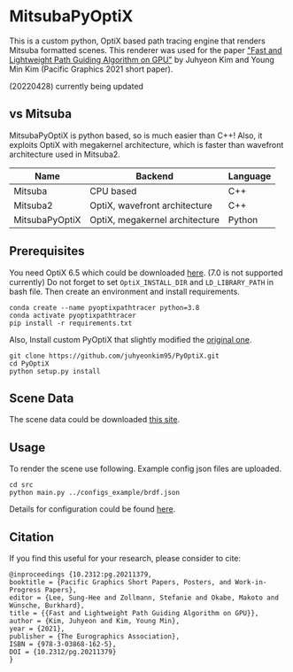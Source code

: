 # MitsubaPyOptiX
This is a custom python, OptiX based path tracing engine that renders Mitsuba formatted scenes.
This renderer was used for the paper 
["Fast and Lightweight Path Guiding Algorithm on GPU"](https://diglib.eg.org/handle/10.2312/pg20211379) 
by Juhyeon Kim and Young Min Kim (Pacific Graphics 2021 short paper).

(20220428) currently being updated


## vs Mitsuba
MitsubaPyOptiX is python based, so is much easier than C++!
Also, it exploits OptiX with megakernel architecture, 
which is faster than wavefront architecture used in Mitsuba2.

| Name           | Backend                        | Language         |
|----------------|--------------------------------|------------------|
| Mitsuba        | CPU based                      | C++              |
| Mitsuba2       | OptiX, wavefront architecture  | C++              |
| MitsubaPyOptiX | OptiX, megakernel architecture | Python           |

## Prerequisites
You need OptiX 6.5 which could be downloaded 
[here](https://developer.nvidia.com/designworks/optix/downloads/legacy).
(7.0 is not supported currently)
Do not forget to set `OptiX_INSTALL_DIR` and `LD_LIBRARY_PATH` in bash file.
Then create an environment and install requirements.
```
conda create --name pyoptixpathtracer python=3.8
conda activate pyoptixpathtracer
pip install -r requirements.txt
```

Also, Install custom PyOptiX that slightly modified the [original one](https://github.com/MathGaron/PyOptiX).
```
git clone https://github.com/juhyeonkim95/PyOptiX.git
cd PyOptiX
python setup.py install
```

## Scene Data
The scene data could be downloaded [this site](https://benedikt-bitterli.me/resources/).

## Usage
To render the scene use following.
Example config json files are uploaded.
```
cd src
python main.py ../configs_example/brdf.json
```

Details for configuration could be found [here](configs_example/README.md).

## Citation
If you find this useful for your research, please consider to cite:
```
@inproceedings {10.2312:pg.20211379,
booktitle = {Pacific Graphics Short Papers, Posters, and Work-in-Progress Papers},
editor = {Lee, Sung-Hee and Zollmann, Stefanie and Okabe, Makoto and Wünsche, Burkhard},
title = {{Fast and Lightweight Path Guiding Algorithm on GPU}},
author = {Kim, Juhyeon and Kim, Young Min},
year = {2021},
publisher = {The Eurographics Association},
ISBN = {978-3-03868-162-5},
DOI = {10.2312/pg.20211379}
}
```